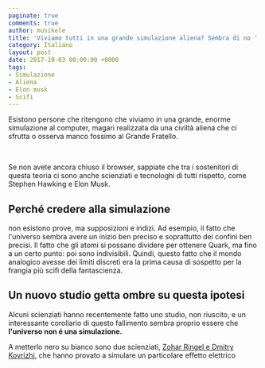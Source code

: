 ```yaml
---
paginate: true
comments: true
author: musikele
title: 'Viviamo tutti in una grande simulazione aliena? Sembra di no '
category: Italiano
layout: post
date: 2017-10-03 00:00:00 +0000
tags:
- Simulazione
- Aliena
- Elon musk
- Scifi
---
```

<div>Esistono persone che ritengono che viviamo in una grande, enorme simulazione al computer, magari realizzata da una civiltà aliena che ci sfrutta o osserva manco fossimo al Grande Fratello. <br></div>

<div><p><br></p><p>Se non avete ancora chiuso il browser, sappiate che tra i sostenitori di questa teoria ci sono anche scienziati e tecnologhi di tutti rispetto, come Stephen Hawking e Elon Musk. 
  
## Perché credere alla simulazione 
non esistono prove, ma supposizioni e indizi. Ad esempio, il fatto che l'universo sembra avere un inizio ben preciso e soprattutto dei confini ben precisi. Il fatto che gli atomi si possano dividere per ottenere Quark, ma fino a un certo punto: poi sono indivisibili. Quindi, questo fatto che il mondo analogico avesse dei limiti discreti era la prima causa di sospetto per la frangia più scifi della fantascienza.
  
## Un nuovo studio getta ombre su questa ipotesi

Alcuni scienziati hanno recentemente fatto uno studio, non riuscito, e un interessante corollario di questo fallimento sembra proprio essere che **l'universo non é una simulazione.**

A metterlo nero su bianco sono due scienziati, [Zohar Ringel e Dmitry Kovrizhi](https://cosmosmagazine.com/physics/physicists-find-we-re-not-living-in-a-computer-simulation), che hanno provato a simulare un particolare effetto elettrico 